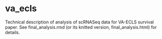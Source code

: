 # va_ecls

Technical description of analysis of scRNASeq data for VA-ECLS survival paper. See final_analysis.rmd (or its knitted version, final_analysis.html) for details.
